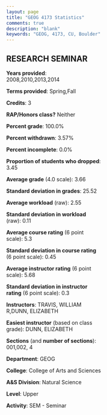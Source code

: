 ```yaml
---
layout: page
title: "GEOG 4173 Statistics"
comments: true
description: "blank"
keywords: "GEOG, 4173, CU, Boulder"
--- 
```

<head>
<script src="https://ajax.googleapis.com/ajax/libs/jquery/2.1.3/jquery.min.js"></script>
<script src="https://dl.dropboxusercontent.com/s/pc42nxpaw1ea4o9/highcharts.js?dl=0"></script>
<!-- <script src="../assets/js/highcharts.js"></script> -->
<style type="text/css">@font-face {
	font-family: "Bebas Neue";
	src: url(https://www.filehosting.org/file/details/544349/BebasNeue%20Regular.otf) format("opentype");
	}
	h1.Bebas { 
		font-family: "Bebas Neue", Verdana, Tahoma;
	}
</style>
</head>
<body>
	<div id="container" style="float: right; width: 45%; height: 88%; margin-left: 2.5%; margin-right: 2.5%;"></div>
	<script language="JavaScript">
		$(document).ready(function() {
		var chart = {type: 'column'};
		var title = {text: 'Grade Distribution'};
		var xAxis = {categories: ['A','B','C','D','F'],crosshair: true};
		var yAxis = {min: 0,title: {text: 'Percentage'}};
		var tooltip = {headerFormat: '<center><b><span style="font-size:20px">{point.key}</span></b></center>',
		               pointFormat: '<td style="padding:0"><b>{point.y:.1f}%</b></td>',
		               footerFormat: '</table>',shared: true,useHTML: true};
		var plotOptions = {column: {pointPadding: 0.0,borderWidth: 0}};  
		var credits = {enabled: false};var series= [{name: 'Percent',data: [76.79,19.64,3.57,0.0,0.0,]}];
		var json = {};
		json.chart = chart;
		json.title = title;
		json.tooltip = tooltip;
		json.xAxis = xAxis;
		json.yAxis = yAxis;  
		json.series = series;
		json.plotOptions = plotOptions;  
		json.credits = credits;
		$('#container').highcharts(json);
	});
	</script>
</body>
			   
## RESEARCH SEMINAR

**Years provided**: 2008,2010,2013,2014

**Terms provided**: Spring,Fall

**Credits**: 3

**RAP/Honors class?** Neither

**Percent grade**: 100.0%

**Percent withdrawn**: 3.57%

**Percent incomplete**: 0.0%

**Proportion of students who dropped**: 3.45

**Average grade** (4.0 scale): 3.66

**Standard deviation in grades**: 25.52

**Average workload** (raw): 2.55

**Standard deviation in workload** (raw): 0.11

**Average course rating** (6 point scale): 5.3

**Standard deviation in course rating** (6 point scale): 0.45

**Average instructor rating** (6 point scale): 5.68

**Standard deviation in instructor rating** (6 point scale): 0.3

**Instructors**: TRAVIS, WILLIAM R,DUNN, ELIZABETH

**Easiest instructor** (based on class grade): DUNN, ELIZABETH

**Sections** (and **number of sections**): 001,002, 4

**Department**: GEOG

**College**: College of Arts and Sciences

**A&S Division**: Natural Science

**Level**: Upper

**Activity**: SEM - Seminar